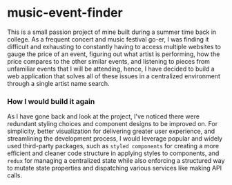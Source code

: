 # music-event-finder

This is a small passion project of mine built during a summer time back in college. As a frequent concert and music festival go-er,
I was finding it difficult and exhausting to constantly having to access multiple websites to gauge the price of an event, figuring out what artist is
performing, how the price compares to the other similar events, and listening to pieces from unfamiliar events that I will be attending,
hence, I have decided to build a web application that solves all of these issues in a centralized environment through a single artist name search.

### How I would build it again
As I have gone back and look at the project, I've noticed there were redundant styling choices and component designs to be improved on. For simplicity, better visualization for delivering greater user experience, and streamlining the development process, I would leverage popular and widely used third-party packages, such as `styled components` for creating a more efficient and cleaner code structure in applying styles to components, and `redux` for managing a centralized state while also enforcing a structured way to mutate state properties and dispatching various services like making API calls.



